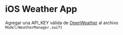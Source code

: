 #  iOS Weather App

Agregar una API_KEY válida de [OpenWeather](https://openweathermap.org/) al archivo `Model/WeatherManager.swift`
